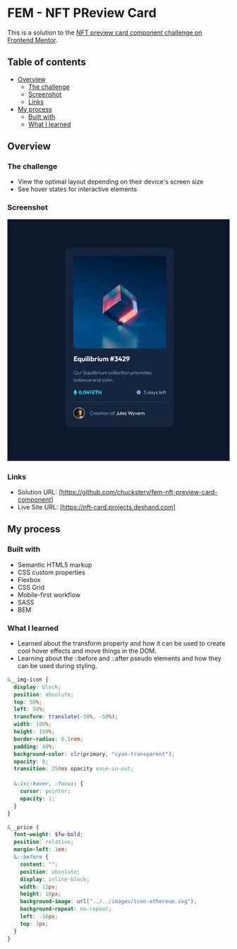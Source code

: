 # FEM - NFT PReview Card

This is a solution to the [NFT preview card component challenge on Frontend Mentor](https://www.frontendmentor.io/challenges/nft-preview-card-component-SbdUL_w0U).

## Table of contents

- [Overview](#overview)
  - [The challenge](#the-challenge)
  - [Screenshot](#screenshot)
  - [Links](#links)
- [My process](#my-process)
  - [Built with](#built-with)
  - [What I learned](#what-i-learned)

## Overview

### The challenge

- View the optimal layout depending on their device's screen size
- See hover states for interactive elements

### Screenshot

![](./screenshot.png)

### Links

- Solution URL: [https://github.com/chucksterv/fem-nft-preview-card-component]
- Live Site URL: [https://nft-card.projects.deshand.com]

## My process

### Built with

- Semantic HTML5 markup
- CSS custom properties
- Flexbox
- CSS Grid
- Mobile-first workflow
- SASS
- BEM

### What I learned

- Learned about the transform property and how it can be used to create cool hover effects and move things in the DOM.
- Learning about the ::before and ::after pseudo elements and how they can be used during styling.

```scss
&__img-icon {
  display: block;
  position: absolute;
  top: 50%;
  left: 50%;
  transform: translate(-50%, -50%);
  width: 100%;
  height: 100%;
  border-radius: 0.5rem;
  padding: 40%;
  background-color: clr(primary, "cyan-transparent");
  opacity: 0;
  transition: 250ms opacity ease-in-out;

  &:is(:hover, :focus) {
    cursor: pointer;
    opacity: 1;
  }
}
```

```scss
&__price {
  font-weight: $fw-bold;
  position: relative;
  margin-left: 1em;
  &::before {
    content: "";
    position: absolute;
    display: inline-block;
    width: 12px;
    height: 18px;
    background-image: url("../../images/icon-ethereum.svg");
    background-repeat: no-repeat;
    left: -16px;
    top: 3px;
  }
}
```
